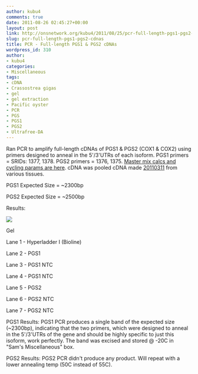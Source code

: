 ```yaml
---
author: kubu4
comments: true
date: 2011-08-26 02:45:27+00:00
layout: post
link: http://onsnetwork.org/kubu4/2011/08/25/pcr-full-length-pgs1-pgs2-cdnas/
slug: pcr-full-length-pgs1-pgs2-cdnas
title: PCR - Full-length PGS1 & PGS2 cDNAs
wordpress_id: 310
author:
- kubu4
categories:
- Miscellaneous
tags:
- cDNA
- Crassostrea gigas
- gel
- gel extraction
- Pacific oyster
- PCR
- PGS
- PGS1
- PGS2
- Ultrafree-DA
---
```


Ran PCR to amplify full-length cDNAs of PGS1 & PGS2 (COX1 & COX2) using primers designed to anneal in the 5'/3'UTRs of each isoform. PGS1 primers = SRIDs: 1377, 1378. PGS2 primers = 1376, 1375. [Master mix calcs and cycling params are here](http://eagle.fish.washington.edu/Arabidopsis/Notebook%20Workup%20Files/20110825-01.jpg). cDNA was pooled cDNA made [20110311](/Sam%27s+Working+Notebook+Jan+2011+-+March+2011#sjw20110311) from various tissues.

PGS1 Expected Size = ~2300bp

PGS2 Expected Size = ~2500bp

Results:

![](http://eagle.fish.washington.edu/Arabidopsis/20110825-01.jpg)

Gel

Lane 1 - Hyperladder I (Bioline)

Lane 2 - PGS1

Lane 3 - PGS1 NTC

Lane 4 - PGS1 NTC

Lane 5 - PGS2

Lane 6 - PGS2 NTC

Lane 7 - PGS2 NTC

PGS1 Results: PGS1 PCR produces a single band of the expected size (~2300bp), indicating that the two primers, which were designed to anneal in the 5'/3'UTRs of the gene and should be highly specific to just this isoform, work perfectly. The band was excised and stored @ -20C in "Sam's Miscellaneous" box.

PGS2 Results: PGS2 PCR didn't produce any product. Will repeat with a lower annealing temp (50C instead of 55C).
